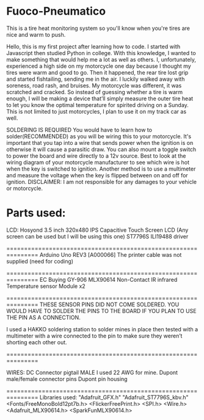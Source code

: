 # Fuoco-Pneumatico
This is a tire heat monitoring system so you'll know when you're tires are nice and warm to push.

Hello, this is my first project after learning how to code. I started with Javascript then studied Python in college. With this knowledge, I wanted to make something that would help me a lot as well as others. I, unfortunately, experienced a high side on my motorcycle one day because I thought my tires were warm and good to go. Then it happened, the rear tire lost grip and started fishtailing, sending me in the air. I luckily walked away with soreness, road rash, and bruises. My motorcycle was different, it was scratched and cracked. So instead of guessing whether a tire is warm enough, I will be making a device that’ll simply measure the outer tire heat to let you know the optimal temperature for spirited driving on a Sunday. This is not limited to just motorcycles, I plan to use it on my track car as well.

SOLDERING IS REQUIRED
You would have to learn how to solder(RECOMMENDED) as you will be wiring this to your motorcycle. It's important that you tap into a wire that sends power when the ignition is on otherwise it will cause a parasitic draw. You can also mount a toggle switch to power the board and wire directly to a 12v source. Best to look at the wiring diagram of your motorcycle manufacturer to see which wire is hot when the key is switched to ignition. Another method is to use a multimeter and measure the voltage when the key is flipped between on and off for ignition. 
DISCLAIMER: I am not responsible for any damages to your vehicle or motorcycle.

Parts used:
===============================================================
LCD: Hosyond 3.5 inch 320x480 IPS Capacitive Touch Screen LCD
(Any screen can be used but I will be using this one)
ST7796S
ILI19488 driver

===============================================================
Arduino Uno REV3 [A000066]
The printer cable was not supplied (need for coding)

===============================================================
EC Buying GY-906 MLX90614 Non-Contact IR infrared Temperature sensor Module x2

===============================================================
THESE SENSOR PINS DID NOT COME SOLDERED. YOU WOULD HAVE TO SOLDER THE PINS TO THE BOARD IF YOU PLAN TO USE THE PIN AS A CONNECTION.

I used a HAKKO soldering station to solder mines in place then tested with a multimeter with a wire connected to the pin to make sure they weren’t shorting each other out.

===============================================================

WIRES:
DC Connector pigtail MALE
I used 22 AWG for mine.
Dupont male/female connector pins
Dupont pin housing

===============================================================
Libraries used:
"Adafruit_GFX.h"
"Adafruit_ST7796S_kbv.h"
<Fonts/FreeMonoBold12pt7b.h>
<FlickerFreePrint.h>
<SPI.h>
<Wire.h>
<Adafruit_MLX90614.h>
<SparkFunMLX90614.h>
